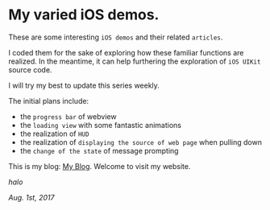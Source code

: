 # My varied iOS demos.

These are some interesting `iOS demos` and their related `articles`.

I coded them for the sake of exploring how these familiar functions are realized. In the meantime, it can help furthering the exploration of `iOS UIKit` source code.

I will try my best to update this series weekly.

The initial plans include:

- the `progress bar` of webview
- the `loading view` with some fantastic animations
- the realization of `HUD`
- the realization of `displaying the source of web page` when pulling down
- the `change of the state` of message prompting



This is my blog: [My Blog](http://halohily.com). Welcome to visit my website.



*halo*

*Aug. 1st, 2017*

